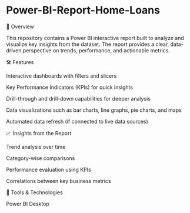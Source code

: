 # Power-BI-Report-Home-Loans

📌 Overview

This repository contains a Power BI interactive report built to analyze and visualize key insights from the dataset. The report provides a clear, data-driven perspective on trends, performance, and actionable metrics.

🛠 Features

Interactive dashboards with filters and slicers

Key Performance Indicators (KPIs) for quick insights

Drill-through and drill-down capabilities for deeper analysis

Data visualizations such as bar charts, line graphs, pie charts, and maps

Automated data refresh (if connected to live data sources)

📈 Insights from the Report

Trend analysis over time

Category-wise comparisons

Performance evaluation using KPIs

Correlations between key business metrics

🧰 Tools & Technologies

Power BI Desktop
